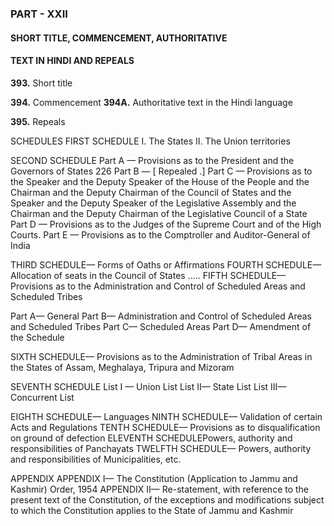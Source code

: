 ### **PART - XXII**
#### **SHORT TITLE, COMMENCEMENT, AUTHORITATIVE** 
#### **TEXT IN HINDI AND REPEALS**

**393.** Short title 

**394.** Commencement 
**394A.** Authoritative text in the Hindi language 

**395.** Repeals 

SCHEDULES 
FIRST SCHEDULE
I. The States 
II. The Union territories 

SECOND SCHEDULE
Part A — Provisions as to the President and the Governors of States 226
Part B — [ Repealed .] 
Part C — Provisions as to the Speaker and the Deputy Speaker of the House of the People and the Chairman and the Deputy Chairman of the Council of States and the Speaker and the Deputy Speaker of the Legislative Assembly and the Chairman and the Deputy Chairman of the Legislative Council of a State 
Part D — Provisions as to the Judges of the Supreme Court and of the High Courts. 
Part E — Provisions as to the Comptroller and Auditor-General of India 

THIRD SCHEDULE— Forms of Oaths or Affirmations
FOURTH SCHEDULE— Allocation of seats in the Council of States .....
FIFTH SCHEDULE— Provisions as to the Administration and Control of Scheduled Areas and Scheduled Tribes 

Part A— General 
Part B— Administration and Control of Scheduled Areas and Scheduled Tribes 
Part C— Scheduled Areas 
Part D— Amendment of the Schedule 

SIXTH SCHEDULE— Provisions as to the Administration of Tribal Areas in the States of Assam, Meghalaya, Tripura and Mizoram 

SEVENTH SCHEDULE 
List I — Union List 
List II— State List
List III— Concurrent List 

EIGHTH SCHEDULE— Languages 
NINTH SCHEDULE— Validation of certain Acts and Regulations
TENTH SCHEDULE— Provisions as to disqualification on ground of defection 
ELEVENTH SCHEDULEPowers, authority and responsibilities of Panchayats 
TWELFTH SCHEDULE— Powers, authority and responsibilities of Municipalities, etc. 

APPENDIX
APPENDIX I— The Constitution (Application to Jammu and Kashmir) Order, 1954 
APPENDIX II— Re-statement, with reference to the present text of the Constitution, of the exceptions and modifications subject to which the Constitution applies to the State of Jammu and Kashmir